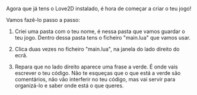 
Agora que já tens o Love2D instalado, é hora de começar a criar o 
teu jogo!

Vamos fazê-lo passo a passo:

1. Criei uma pasta com o teu nome, é nessa pasta que vamos guardar 
o teu jogo. 
Dentro dessa pasta tens o ficheiro "main.lua" que vamos usar.

2. Clica duas vezes no ficheiro "main.lua", na janela do lado 
direito do ecrã.

3. Repara que no lado direito aparece uma frase a verde. É onde vais 
escrever o teu código. Não te esqueças que o que está a verde são 
comentários, não vão interferir no teu código, mas vai servir para 
organizá-lo e saber onde está o que queres.